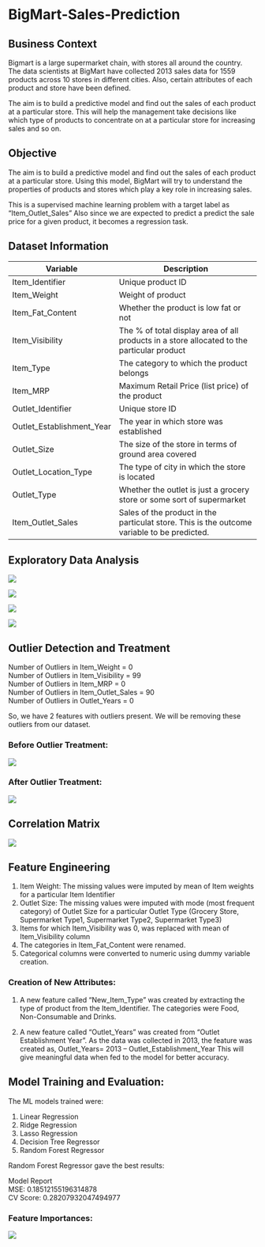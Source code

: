 # BigMart-Sales-Prediction
## Business Context

Bigmart is a large supermarket chain, with stores all around the country. The data scientists at BigMart have collected 2013 sales data for 1559 products across 10 stores in different cities. Also, certain attributes of each product and store have been defined. 

The aim is to build a predictive model and find out the sales of each product at a particular store. This will help the management take decisions like which type of products to concentrate on at a particular store for increasing sales and so on.

## Objective
The aim is to build a predictive model and find out the sales of each product at a particular store. Using this model, BigMart will try to understand the properties of products and stores which play a key role in increasing sales.

This is a supervised machine learning problem with a target label as “Item_Outlet_Sales” Also since we are expected to predict a predict the sale price for a given product, it becomes a regression task.

## Dataset Information

Variable | Description
----------|--------------
Item_Identifier | Unique product ID
Item_Weight | Weight of product
Item_Fat_Content | Whether the product is low fat or not
Item_Visibility | The % of total display area of all products in a    store allocated to the particular product
Item_Type | The category to which the product belongs
Item_MRP | Maximum Retail Price (list price) of the product
Outlet_Identifier | Unique store ID
Outlet_Establishment_Year | The year in which store was established
Outlet_Size | The size of the store in terms of ground area covered
Outlet_Location_Type | The type of city in which the store is located
Outlet_Type | Whether the outlet is just a grocery store or some sort of supermarket
Item_Outlet_Sales | Sales of the product in the particulat store. This is the outcome variable to be predicted.

## Exploratory Data Analysis

![](Images/1.JPG)

![](Images/2.JPG)

![](Images/3.JPG)

![](Images/4.JPG)

## Outlier Detection and Treatment

Number of Outliers in Item_Weight = 0  
Number of Outliers in Item_Visibility = 99  
Number of Outliers in Item_MRP = 0  
Number of Outliers in Item_Outlet_Sales = 90  
Number of Outliers in Outlet_Years = 0  

So, we have 2 features with outliers present. We will be removing these outliers from our dataset.

### Before Outlier Treatment: 
![](Images/5.JPG)

### After Outlier Treatment: 
![](Images/8.JPG)

## Correlation Matrix
![](Images/6.JPG)


## Feature Engineering
1. Item Weight: The missing values were imputed by mean of Item weights for a particular Item Identifier  
2. Outlet Size: The missing values were imputed with mode (most frequent category) of Outlet Size for a particular Outlet Type (Grocery Store, Supermarket Type1, Supermarket Type2, Supermarket Type3)  
3. Items for which Item_Visibility was 0, was replaced with mean of Item_Visibility column  
4. The categories in Item_Fat_Content were renamed.  
5. Categorical columns were converted to numeric using dummy variable creation.  

### Creation of New Attributes:
1.  A new feature called “New_Item_Type” was created by extracting the type of product from the Item_Identifier. The categories were Food, Non-Consumable and Drinks.

2. A new feature called “Outlet_Years” was created from “Outlet Establishment Year”. As the data was collected in 2013, the feature was created as,
Outlet_Years= 2013 – Outlet_Establishment_Year
This will give meaningful data when fed to the model for better accuracy.

## Model Training and Evaluation:
The ML models trained were:
1. Linear Regression  
2. Ridge Regression  
3. Lasso Regression  
4. Decision Tree Regressor  
5. Random Forest Regressor  

Random Forest Regressor gave the best results:

Model Report  
MSE: 0.18512155196314878  
CV Score: 0.28207932047494977  

### Feature Importances:
![](Images/7.JPG)






